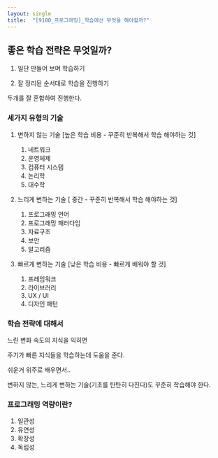 ```yaml
---
layout: single
title:  "[9100_프로그래밍]_학습에선 무엇을 해야할까?" 
---
```




## 좋은 학습 전략은 무엇일까?

1. 일단 만들어 보며 학습하기

2. 잘 정리된 순서대로 학습을 진행하기

두개를 잘 혼합하여 진행한다.



### 세가지 유형의 기술

1. 변하지 않는 기술 [높은 학습 비용 - 꾸준히 반복해서 학습 해야하는 것]

   1. 네트워크
   2. 운영체제
   3. 컴퓨터 시스템
   4. 논리학
   5. 대수학

   

2. 느리게 변하는 기술 [ 중간 -   꾸준히 반복해서 학습 해야하는 것]

   1. 프로그래밍 언어
   2. 프로그래밍 패러다임
   3. 자료구조
   4. 보안
   5. 알고리즘

   

3. 빠르게 변하는 기술 [낮은 학습 비용 - 빠르게 배워야 할 것]

   1. 프레임워크
   2. 라이브러리
   3. UX / UI
   4. 디자인 패턴



### 학습 전략에 대해서

느린 변화 속도의 지식을 익히면

주기가 빠른 지식들을 학습하는데 도움을 준다.



쉬운거 위주로 배우면서..

변하지 않는, 느리게 변하는 기술(기초를 탄탄히 다진다)도 꾸준히 학습해야 한다.



### 프로그래밍 역량이란?

1. 일관성
2. 유연성
3. 확장성
4. 독립성
